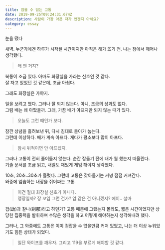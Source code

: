 ```yaml
---
title: 참을 수 없는 고통
date: 2019-09-25T09:24:31.674Z
description: 사람이 가장 아픈 때가 언젠지 아세요?
category: essay
---
```


눈을 떴다

새벽. 누군가에겐 하루가 시작될 시간이지만 아직은 해가 뜨기 전. 나는 잠에서 깨어나 생각했다.

> 왜 깬 거지?

복통이 조금 있다. 아마도 화장실을 가라는 신호인 것 같다.  
잘 자고 있었던 것 같은데, 조금 아쉽다.

그래도 화장실은 가야지.

일을 보려고 했다. 그러나 잘 되지 않는다. 아니, 조금의 성과도 없다.  
그럼 배는 왜 아팠을까. 그래, 가끔 배가 아프지만 되지 않는 때가 있다.

> 오늘도 그런 때인가 보다.

잠깐 상념을 흘려보낸 뒤, 다시 침대로 돌아가 눕는다.  
그런데 이상하다. 배가 계속 아프다. 게다가 평소보다 많이 아프다.

> 잠시 뒤척이면 안 아프겠지.

그러나 고통이 전혀 줄어들지 않는다. 순간 잠들기 전에 내가 뭘 했는지 떠올린다.  
기술 문서를 조금 읽고, 내일도 재밌게 게임 해야지 생각했다.

10초, 20초..30초가 흘렀다. 그런데 고통은 잦아들기는 커녕 점점 커져간다.  
와중에 엄습하는 내장을 쥐어짜는 고통.

> 이건 절대 화장실 신호가 아니다.  
> 맹장일까? 장 꼬임 그런 건가? 암 같은 건 아니겠지? 에이.. 설마

겁(劫)과 찰나(刹那)라고 하던가? 고통 때문에 그랬는지 몰라도, 짧은 시간이었지만 상당한 집중력을 발휘하며 수많은 생각을 하고 어떻게 해야하는지 생각해내려 했다.

그러나, 그 와중에도 고통은 이미 걷잡을 수 없을만큼 커져 있었고, 나는 더 이상 누워있기도 힘든 상태가 되었다.

> 일단 와이프를 깨우자. 그리고 119을 부르게 해야할 것 같다.
